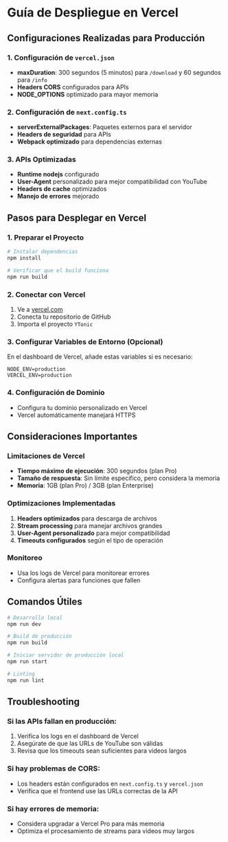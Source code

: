 # Guía de Despliegue en Vercel

## Configuraciones Realizadas para Producción

### 1. Configuración de `vercel.json`
- **maxDuration**: 300 segundos (5 minutos) para `/download` y 60 segundos para `/info`
- **Headers CORS** configurados para APIs
- **NODE_OPTIONS** optimizado para mayor memoria

### 2. Configuración de `next.config.ts`
- **serverExternalPackages**: Paquetes externos para el servidor
- **Headers de seguridad** para APIs
- **Webpack optimizado** para dependencias externas

### 3. APIs Optimizadas
- **Runtime nodejs** configurado
- **User-Agent** personalizado para mejor compatibilidad con YouTube
- **Headers de cache** optimizados
- **Manejo de errores** mejorado

## Pasos para Desplegar en Vercel

### 1. Preparar el Proyecto
```bash
# Instalar dependencias
npm install

# Verificar que el build funciona
npm run build
```

### 2. Conectar con Vercel
1. Ve a [vercel.com](https://vercel.com)
2. Conecta tu repositorio de GitHub
3. Importa el proyecto `YTonic`

### 3. Configurar Variables de Entorno (Opcional)
En el dashboard de Vercel, añade estas variables si es necesario:
```
NODE_ENV=production
VERCEL_ENV=production
```

### 4. Configuración de Dominio
- Configura tu dominio personalizado en Vercel
- Vercel automáticamente manejará HTTPS

## Consideraciones Importantes

### Limitaciones de Vercel
- **Tiempo máximo de ejecución**: 300 segundos (plan Pro)
- **Tamaño de respuesta**: Sin límite específico, pero considera la memoria
- **Memoria**: 1GB (plan Pro) / 3GB (plan Enterprise)

### Optimizaciones Implementadas
1. **Headers optimizados** para descarga de archivos
2. **Stream processing** para manejar archivos grandes
3. **User-Agent personalizado** para mejor compatibilidad
4. **Timeouts configurados** según el tipo de operación

### Monitoreo
- Usa los logs de Vercel para monitorear errores
- Configura alertas para funciones que fallen

## Comandos Útiles

```bash
# Desarrollo local
npm run dev

# Build de producción
npm run build

# Iniciar servidor de producción local
npm run start

# Linting
npm run lint
```

## Troubleshooting

### Si las APIs fallan en producción:
1. Verifica los logs en el dashboard de Vercel
2. Asegúrate de que las URLs de YouTube son válidas
3. Revisa que los timeouts sean suficientes para videos largos

### Si hay problemas de CORS:
- Los headers están configurados en `next.config.ts` y `vercel.json`
- Verifica que el frontend use las URLs correctas de la API

### Si hay errores de memoria:
- Considera upgradar a Vercel Pro para más memoria
- Optimiza el procesamiento de streams para videos muy largos
